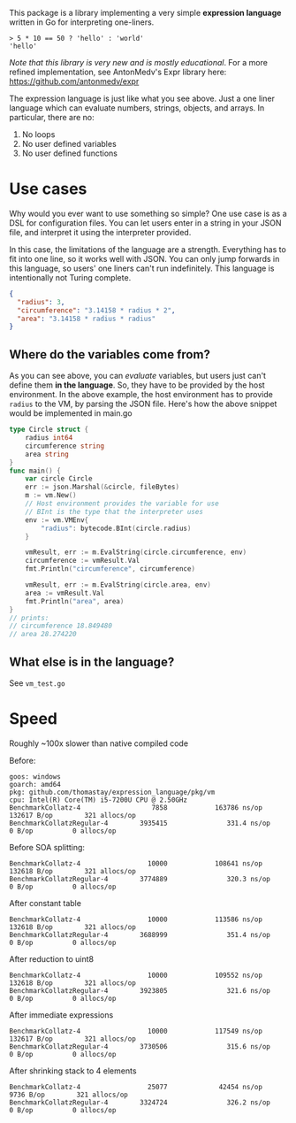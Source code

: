 This package is a library implementing a very simple **expression language** written in Go for interpreting one-liners.

```
> 5 * 10 == 50 ? 'hello' : 'world'
'hello'
```

_Note that this library is very new and is mostly educational_. For a more refined implementation, see AntonMedv's Expr library here: https://github.com/antonmedv/expr

The expression language is just like what you see above. Just a one liner language which can evaluate numbers, strings, objects, and arrays. In particular, there are no:

1. No loops
1. No user defined variables
1. No user defined functions

# Use cases

Why would you ever want to use something so simple? One use case is as a DSL for configuration files. You can let users enter in a string in your JSON file, and interpret it using the interpreter provided.

In this case, the limitations of the language are a strength. Everything has to fit into one line, so it works well with JSON. You can only jump forwards in this language, so users' one liners can't run indefinitely. This language is intentionally not Turing complete.

```json
{
  "radius": 3,
  "circumference": "3.14158 * radius * 2",
  "area": "3.14158 * radius * radius"
}
```

## Where do the variables come from?

As you can see above, you can _evaluate_ variables, but users just can't define them **in the language**. So, they have to be provided by the host environment. In the above example, the host environment has to provide `radius` to the VM, by parsing the JSON file. Here's how the above snippet would be implemented in main.go

```go
type Circle struct {
	radius int64
	circumference string
	area string
}
func main() {
	var circle Circle
	err := json.Marshal(&circle, fileBytes)
	m := vm.New()
	// Host environment provides the variable for use
	// BInt is the type that the interpreter uses
	env := vm.VMEnv{
		"radius": bytecode.BInt(circle.radius)
	}

	vmResult, err := m.EvalString(circle.circumference, env)
	circumference := vmResult.Val
	fmt.Println("circumference", circumference)

	vmResult, err := m.EvalString(circle.area, env)
	area := vmResult.Val
	fmt.Println("area", area)
}
// prints:
// circumference 18.849480
// area 28.274220
```

## What else is in the language?

See `vm_test.go`

# Speed

Roughly ~100x slower than native compiled code

Before:

```
goos: windows
goarch: amd64
pkg: github.com/thomastay/expression_language/pkg/vm
cpu: Intel(R) Core(TM) i5-7200U CPU @ 2.50GHz
BenchmarkCollatz-4                  7858            163786 ns/op          132617 B/op        321 allocs/op
BenchmarkCollatzRegular-4        3935415               331.4 ns/op             0 B/op          0 allocs/op
```

Before SOA splitting:

```
BenchmarkCollatz-4                 10000            108641 ns/op          132618 B/op        321 allocs/op
BenchmarkCollatzRegular-4        3774889               320.3 ns/op             0 B/op          0 allocs/op
```

After constant table

```
BenchmarkCollatz-4                 10000            113586 ns/op          132618 B/op        321 allocs/op
BenchmarkCollatzRegular-4        3688999               351.4 ns/op             0 B/op          0 allocs/op
```

After reduction to uint8

```
BenchmarkCollatz-4                 10000            109552 ns/op          132618 B/op        321 allocs/op
BenchmarkCollatzRegular-4        3923805               321.6 ns/op             0 B/op          0 allocs/op
```

After immediate expressions

```
BenchmarkCollatz-4                 10000            117549 ns/op          132617 B/op        321 allocs/op
BenchmarkCollatzRegular-4        3730506               315.6 ns/op             0 B/op          0 allocs/op
```

After shrinking stack to 4 elements

```
BenchmarkCollatz-4                 25077             42454 ns/op            9736 B/op        321 allocs/op
BenchmarkCollatzRegular-4        3324724               326.2 ns/op             0 B/op          0 allocs/op
```
